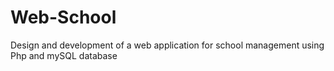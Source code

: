 # Web-School
 Design and development of a web application for school management using Php and mySQL database
